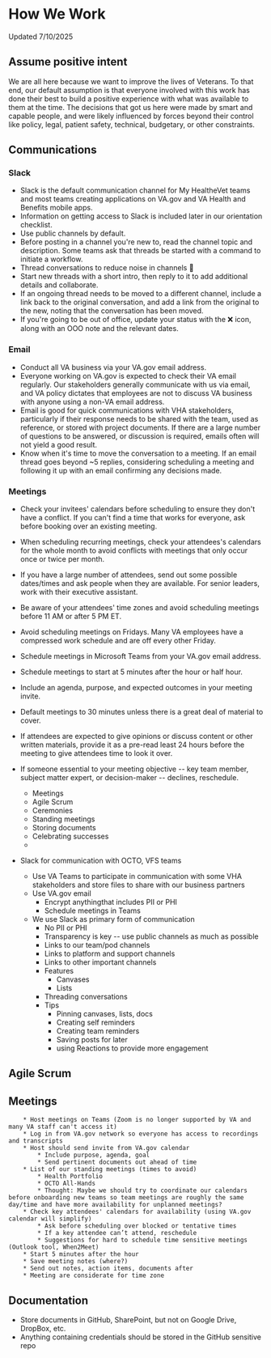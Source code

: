 # How We Work
Updated 7/10/2025

## Assume positive intent
We are all here because we want to improve the lives of Veterans.  To that end, our default assumption is that everyone involved with this work has done their best to build a positive experience with what was available to them at the time.  The decisions that got us here were made by smart and capable people, and were likely influenced by forces beyond their control like policy, legal, patient safety, technical, budgetary, or other constraints.

## Communications
### Slack
- Slack is the default communication channel for My HealtheVet teams and most teams creating applications on VA.gov and VA Health and Benefits mobile apps.
- Information on getting access to Slack is included later in our orientation checklist.
- Use public channels by default.
- Before posting in a channel you're new to, read the channel topic and description.  Some teams ask that threads be started with a command to initiate a workflow.
- Thread conversations to reduce noise in channels 🧵
- Start new threads with a short intro, then reply to it to add additional details and collaborate.
- If an ongoing thread needs to be moved to a different channel, include a link back to the original conversation, and add a link from the original to the new, noting that the conversation has been moved.
- If you're going to be out of office, update your status with the ❌ icon, along with an OOO note and the relevant dates.

### Email
- Conduct all VA business via your VA.gov email address.
- Everyone working on VA.gov is expected to check their VA email regularly.  Our stakeholders generally communicate with us via email, and VA policy dictates that employees are not to discuss VA business with anyone using a non-VA email address.
- Email is good for quick communications with VHA stakeholders, particularly if their response needs to be shared with the team, used as reference, or stored with project documents.  If there are a large number of questions to be answered, or discussion is required, emails often will not yield a good result.
- Know when it's time to move the conversation to a meeting. If an email thread goes beyond ~5 replies, considering scheduling a meeting and following it up with an email confirming any decisions made.

### Meetings
- Check your invitees' calendars before scheduling to ensure they don't have a conflict. If you can't find a time that works for everyone, ask before booking over an existing meeting.
- When scheduling recurring meetings, check your attendees's calendars for the whole month to avoid conflicts with meetings that only occur once or twice per month.
- If you have a large number of attendees, send out some possible dates/times and ask people when they are available.  For senior leaders, work with their executive assistant.
- Be aware of your attendees' time zones and avoid scheduling meetings before 11 AM or after 5 PM ET.
- Avoid scheduling meetings on Fridays.  Many VA employees have a compressed work schedule and are off every other Friday.
- Schedule meetings in Microsoft Teams from your VA.gov email address.
- Schedule meetings to start at 5 minutes after the hour or half hour.
- Include an agenda, purpose, and expected outcomes in your meeting invite.
- Default meetings to 30 minutes unless there is a great deal of material to cover.
- If attendees are expected to give opinions or discuss content or other written materials, provide it as a pre-read least 24 hours before the meeting to give attendees time to look it over. 
- If someone essential to your meeting objective -- key team member, subject matter expert, or decision-maker -- declines, reschedule.

    - Meetings
    - Agile Scrum
    - Ceremonies
    - Standing meetings
    - Storing documents
    - Celebrating successes
    - 
- Slack for communication with OCTO, VFS teams
    * Use VA Teams to participate in communication with some VHA stakeholders and store files to share with our business partners 
    * Use VA.gov email
        * Encrypt anythingthat includes PII or PHI
        * Schedule meetings in Teams
    * We use Slack as primary form of communication
        * No PII or PHI
        * Transparency is key -- use public channels as much as possible
        * Links to our team/pod channels
        * Links to platform and support channels 
        * Links to other important channels 
        * Features
            * Canvases
            * Lists
        * Threading conversations 
        * Tips
            * Pinning canvases, lists, docs
            * Creating self reminders
            * Creating team reminders
            * Saving posts for later
            * using Reactions to provide more engagement

## Agile Scrum

## Meetings
        * Host meetings on Teams (Zoom is no longer supported by VA and many VA staff can't access it)
        * Log in from VA.gov network so everyone has access to recordings and transcripts
        * Host should send invite from VA.gov calendar
            * Include purpose, agenda, goal
            * Send pertinent documents out ahead of time 
        * List of our standing meetings (times to avoid)
            * Health Portfolio
            * OCTO All-Hands
            * Thought: Maybe we should try to coordinate our calendars before onboarding new teams so team meetings are roughly the same day/time and have more availability for unplanned meetings?
        * Check key attendees' calendars for availability (using VA.gov calendar will simplify)
            * Ask before scheduling over blocked or tentative times 
            * If a key attendee can’t attend, reschedule 
            * Suggestions for hard to schedule time sensitive meetings (Outlook tool, When2Meet)
        * Start 5 minutes after the hour
        * Save meeting notes (where?)
        * Send out notes, action items, documents after
        * Meeting are considerate for time zone

## Documentation
- Store documents in GitHub, SharePoint, but not on Google Drive, DropBox, etc.
- Anything containing credentials should be stored in the GitHub sensitive repo
